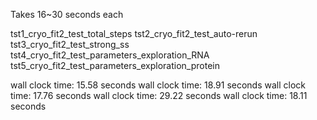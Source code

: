 Takes 16~30 seconds each

tst1_cryo_fit2_test_total_steps
tst2_cryo_fit2_test_auto-rerun
tst3_cryo_fit2_test_strong_ss
tst4_cryo_fit2_test_parameters_exploration_RNA
tst5_cryo_fit2_test_parameters_exploration_protein


wall clock time: 15.58 seconds
wall clock time: 18.91 seconds
wall clock time: 17.76 seconds
wall clock time: 29.22 seconds
wall clock time: 18.11 seconds
